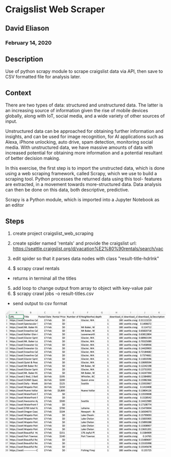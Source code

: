 # Craigslist Web Scraper
## David Eliason
### February 14, 2020

## Description
Use of python scrapy module to scrape craigslist data via API, then save to CSV formatted file for analysis later.

## Context
There are two types of data: structured and unstructured data. The latter is an increasing source of information given the rise of mobile devices globally, along with IoT, social media, and a wide variety of other sources of input.

Unstructured data can be approached for obtaining further information and insights, and can be used for image recognition, for AI applications such as Alexa, iPhone unlocking, auto drive, spam detection, monitoring social media. With unstructured data, we have massive amounts of data with increased potential for obtaining more information and a potential resultant of better decision making.

In this exercise, the first step is to import the unstructed data, which is done using a web scraping framework, called Scrapy, which we use to build a scraping tool. Python processes the returned data using this tool- features are extracted, in a movement towards more-structured data. Data analysis can then be done on this data, both descriptive, predictive. 

Scrapy is a Python module, which is imported into a Jupyter Notebook as an editor

## Steps
1. create project craigslist_web_scraping
2. create spider named 'rentals' and provide the craigslist url: https://seattle.craigslist.org/d/vacation%E2%80%90rentals/search/vac

3. edit spider so that it parses data nodes with class "result-title-hdrlnk"
4. $ scrapy crawl rentals 
- returns in terminal all the titles
5. add loop to change output from array to object with key-value pair
6. $ scrapy crawl jobs -o result-titles.csv
- send output to csv format

![Website Scraped Data Output](Scrapy_CSV_Output.png)


